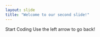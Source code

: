 ```yaml
---
layout: slide
title: "Welcome to our second slide!"
---
```

Start Coding
Use the left arrow to go back!
